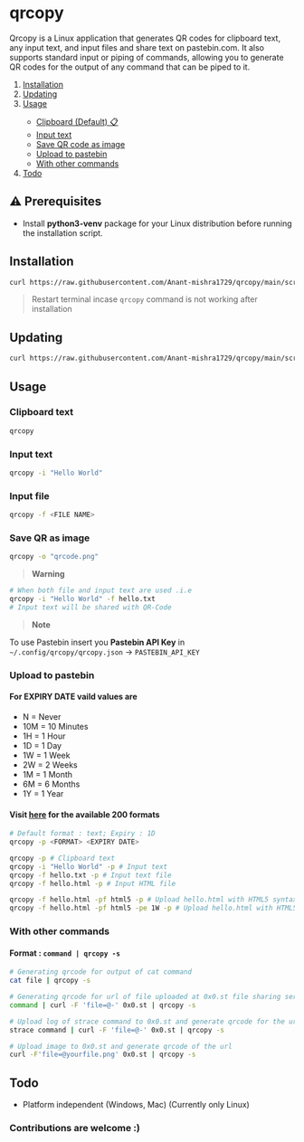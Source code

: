 # qrcopy
Qrcopy is a Linux application that generates QR codes for clipboard text, any input text, and input files and share text on pastebin.com.
It also supports standard input or piping of commands, allowing you to generate QR codes for the output of any command that can be piped to it.

<ol>
  <li><a href="#installation">Installation</a></li>
  <li><a href="#updating">Updating</a></li>
  <li><a href="#usage">Usage</a></li>
  <ul>
    <li><a href="#clipboard-text">Clipboard (Default) 📋</a></li>
    <li><a href="#input-text">Input text</a></li>
    <li><a href="#save-qr-as-image">Save QR code as image</a></li>
    <li><a href="#upload-to-pastebin">Upload to pastebin</a></li>
    <li><a href="#with-other-commands">With other commands</a></li>
  </ul>
  <li><a href="#todo">Todo</a></li>
</ol>

## :warning: Prerequisites 

* Install **python3-venv** package for your Linux distribution before running the installation script. 

## Installation

```bash
curl https://raw.githubusercontent.com/Anant-mishra1729/qrcopy/main/scripts/install.sh | bash
```
> Restart terminal incase ```qrcopy``` command is not working after installation

## Updating
```bash
curl https://raw.githubusercontent.com/Anant-mishra1729/qrcopy/main/scripts/update.sh | bash
```

## Usage

### Clipboard text
```bash
qrcopy
```
### Input text
```bash 
qrcopy -i "Hello World"
```
### Input file
```bash
qrcopy -f <FILE NAME>
```

### Save QR as image
```bash
qrcopy -o "qrcode.png"
```
> **Warning**
```bash
# When both file and input text are used .i.e
qrcopy -i "Hello World" -f hello.txt
# Input text will be shared with QR-Code
```

> **Note**

To use Pastebin insert you **Pastebin API Key** in ```~/.config/qrcopy/qrcopy.json``` -> ```PASTEBIN_API_KEY```

### Upload to pastebin
#### For EXPIRY DATE vaild values are
* N = Never
* 10M = 10 Minutes
* 1H = 1 Hour
* 1D = 1 Day
* 1W = 1 Week
* 2W = 2 Weeks
* 1M = 1 Month
* 6M = 6 Months
* 1Y = 1 Year

#### Visit [here](https://pastebin.com/doc_api#:~:text=down%20the%20page.-,Creating%20A%20New%20Paste%2C%20The%20%27api_paste_format%27%20Parameter%20In%20Detail,-We%20have%20over) for the available 200 formats

```bash
# Default format : text; Expiry : 1D
qrcopy -p <FORMAT> <EXPIRY DATE>

qrcopy -p # Clipboard text
qrcopy -i "Hello World" -p # Input text
qrcopy -f hello.txt -p # Input text file
qrcopy -f hello.html -p # Input HTML file

qrcopy -f hello.html -pf html5 -p # Upload hello.html with HTML5 syntax highlighting
qrcopy -f hello.html -pf html5 -pe 1W -p # Upload hello.html with HTML5 syntax highlighting, expired in 1 week
```


### With other commands
#### Format : ```command | qrcopy -s```
```bash
# Generating qrcode for output of cat command
cat file | qrcopy -s 

# Generating qrcode for url of file uploaded at 0x0.st file sharing service
command | curl -F 'file=@-' 0x0.st | qrcopy -s 

# Upload log of strace command to 0x0.st and generate qrcode for the url
strace command | curl -F 'file=@-' 0x0.st | qrcopy -s 

# Upload image to 0x0.st and generate qrcode of the url
curl -F'file=@yourfile.png' 0x0.st | qrcopy -s
```


## Todo
* Platform independent (Windows, Mac) (Currently only Linux)
### Contributions are welcome :)
